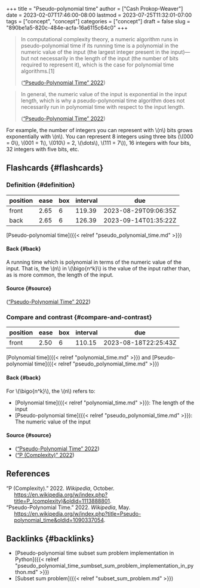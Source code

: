 +++
title = "Pseudo-polynomial time"
author = ["Cash Prokop-Weaver"]
date = 2023-02-07T17:46:00-08:00
lastmod = 2023-07-25T11:32:01-07:00
tags = ["concept", "concept"]
categories = ["concept"]
draft = false
slug = "890be1a5-820c-484e-acfa-16a6115c64c0"
+++

> In computational complexity theory, a numeric algorithm runs in pseudo-polynomial time if its running time is a polynomial in the numeric value of the input (the largest integer present in the input)—but not necessarily in the length of the input (the number of bits required to represent it), which is the case for polynomial time algorithms.[1]
>
> (<a href="#citeproc_bib_item_2">“Pseudo-Polynomial Time” 2022</a>)

<!--quoteend-->

> In general, the numeric value of the input is exponential in the input length, which is why a pseudo-polynomial time algorithm does not necessarily run in polynomial time with respect to the input length.
>
> (<a href="#citeproc_bib_item_2">“Pseudo-Polynomial Time” 2022</a>)

For example, the number of integers you can represent with \\(n\\) bits grows exponentially with \\(n\\). You can represent 8 integers using three bits (\\(000 = 0\\), \\(001 = 1\\), \\(010\\) = 2, \\(\dots\\), \\(111 = 7\\)), 16 integers with four bits, 32 integers with five bits, etc.


## Flashcards {#flashcards}


### Definition {#definition}

| position | ease | box | interval | due                  |
|----------|------|-----|----------|----------------------|
| front    | 2.65 | 6   | 119.39   | 2023-08-29T09:06:35Z |
| back     | 2.65 | 6   | 126.39   | 2023-09-14T01:35:22Z |

[Pseudo-polynomial time]({{< relref "pseudo_polynomial_time.md" >}})


#### Back {#back}

A running time which is polynomial in terms of the numeric value of the input. That is, the \\(n\\) in \\(\bigo{n^k}\\) is the value of the input rather than, as is more common, the length of the input.


#### Source {#source}

(<a href="#citeproc_bib_item_2">“Pseudo-Polynomial Time” 2022</a>)


### Compare and contrast {#compare-and-contrast}

| position | ease | box | interval | due                  |
|----------|------|-----|----------|----------------------|
| front    | 2.50 | 6   | 110.15   | 2023-08-18T22:25:43Z |

[Polynomial time]({{< relref "polynomial_time.md" >}}) and [Pseudo-polynomial time]({{< relref "pseudo_polynomial_time.md" >}})


#### Back {#back}

For \\(\bigo{n^k}\\), the \\(n\\) refers to:

-   [Polynomial time]({{< relref "polynomial_time.md" >}}): The length of the input
-   [Pseudo-polynomial time]({{< relref "pseudo_polynomial_time.md" >}}): The numeric value of the input


#### Source {#source}

-   (<a href="#citeproc_bib_item_2">“Pseudo-Polynomial Time” 2022</a>)
-   (<a href="#citeproc_bib_item_1">“P (Complexity)” 2022</a>)

## References

<style>.csl-entry{text-indent: -1.5em; margin-left: 1.5em;}</style><div class="csl-bib-body">
  <div class="csl-entry"><a id="citeproc_bib_item_1"></a>“P (Complexity).” 2022. <i>Wikipedia</i>, October. <a href="https://en.wikipedia.org/w/index.php?title=P_(complexity)&oldid=1113888801">https://en.wikipedia.org/w/index.php?title=P_(complexity)&#38;oldid=1113888801</a>.</div>
  <div class="csl-entry"><a id="citeproc_bib_item_2"></a>“Pseudo-Polynomial Time.” 2022. <i>Wikipedia</i>, May. <a href="https://en.wikipedia.org/w/index.php?title=Pseudo-polynomial_time&oldid=1090337054">https://en.wikipedia.org/w/index.php?title=Pseudo-polynomial_time&#38;oldid=1090337054</a>.</div>
</div>


## Backlinks {#backlinks}

-   [Pseudo-polynomial time subset sum problem implementation in Python]({{< relref "pseudo_polynomial_time_sumbset_sum_problem_implementation_in_python.md" >}})
-   [Subset sum problem]({{< relref "subset_sum_problem.md" >}})
